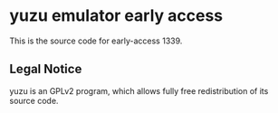 yuzu emulator early access
=============

This is the source code for early-access 1339.

## Legal Notice

yuzu is an GPLv2 program, which allows fully free redistribution of its source code.